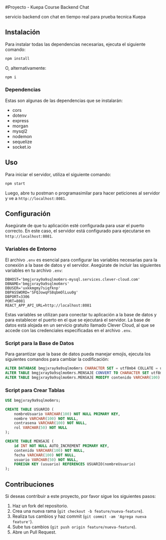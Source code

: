 #Proyecto -  Kuepa Course Backend Chat

servicio backend con chat en tiempo real para prueba tecnica Kuepa 

## Instalación

Para instalar todas las dependencias necesarias, ejecuta el siguiente comando:

```bash
npm install
```

O, alternativamente:

```bash
npm i
```

### Dependencias

Estas son algunas de las dependencias que se instalarán:

- cors
- dotenv
- express
- morgan
- mysql2
- nodemon
- sequelize
- socket.io

## Uso

Para iniciar el servidor, utiliza el siguiente comando:

```bash
npm start
```

Luego, abre tu postman o programasimilar para hacer peticiones al servidor y ve a `http://localhost:8081`.


## Configuración

Asegúrate de que tu aplicación esté configurada para usar el puerto correcto. En este caso, el servidor está configurado para ejecutarse en `http://localhost:8081`.


### Variables de Entorno

El archivo `.env` es esencial para configurar las variables necesarias para la conexión a la base de datos y el servidor. Asegúrate de incluir las siguientes variables en tu archivo `.env`:

```env
DBHOST='bmgjxray9a9sqlmo6mrs-mysql.services.clever-cloud.com'
DBNAME='bmgjxray9a9sqlmo6mrs'
DBUSER='uxkkmgmy7siqfknp'
DBPASSWORD='SFQJowqFS8qbmOlLuu0g'
DBPORT=3306
PORT=8081
REACT_APP_API_URL=http://localhost:8081
```

Estas variables se utilizan para conectar tu aplicación a la base de datos y para establecer el puerto en el que se ejecutará el servidor. La base de datos está alojada en un servicio gratuito llamado Clever Cloud, al que se accede con las credenciales especificadas en el archivo `.env`.


### Script para la Base de Datos

Para garantizar que la base de datos pueda manejar emojis, ejecuta los siguientes comandos para cambiar la codificación:

```sql
ALTER DATABASE bmgjxray9a9sqlmo6mrs CHARACTER SET = utf8mb4 COLLATE = utf8mb4_unicode_ci;
ALTER TABLE bmgjxray9a9sqlmo6mrs.MENSAJE CONVERT TO CHARACTER SET utf8mb4 COLLATE utf8mb4_unicode_ci;
ALTER TABLE bmgjxray9a9sqlmo6mrs.MENSAJE MODIFY contenido VARCHAR(100) CHARACTER SET utf8mb4 COLLATE utf8mb4_unicode_ci;
```

### Script para Crear Tablas

```sql
USE bmgjxray9a9sqlmo6mrs;

CREATE TABLE USUARIO (
    nombreUsuario VARCHAR(100) NOT NULL PRIMARY KEY,
    nombre VARCHAR(100) NOT NULL,
    contrasena VARCHAR(100) NOT NULL,
    rol VARCHAR(50) NOT NULL
);

CREATE TABLE MENSAJE (
    id INT NOT NULL AUTO_INCREMENT PRIMARY KEY,
    contenido VARCHAR(100) NOT NULL,
    fecha VARCHAR(100) NOT NULL,
    usuario VARCHAR(50) NOT NULL,
    FOREIGN KEY (usuario) REFERENCES USUARIO(nombreUsuario)
);
```

## Contribuciones

Si deseas contribuir a este proyecto, por favor sigue los siguientes pasos:

1. Haz un fork del repositorio.
2. Crea una nueva rama (`git checkout -b feature/nueva-feature`).
3. Realiza tus cambios y haz commit (`git commit -am 'Agrega nueva feature'`).
4. Sube tus cambios (`git push origin feature/nueva-feature`).
5. Abre un Pull Request.


